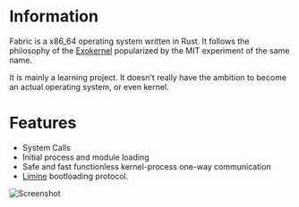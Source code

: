 # Information

Fabric is a x86_64 operating system written in Rust. It follows the philosophy of the [Exokernel](https://www.google.com/search?client=firefox-b-d&q=Exokernel&bshm=rime/1) popularized by the MIT experiment of the same name.

It is mainly a learning project. It doesn't really have the ambition to become an actual operating system, or even kernel.

# Features

- System Calls
- Initial process and module loading
- Safe and fast functionless kernel-process one-way communication
- [Limine](https://github.com/limine-bootloader/limine/blob/trunk/PROTOCOL.md) bootloading protocol.

![Screenshot](http://nils-mathieu.fr/static/fabric.jpg)
